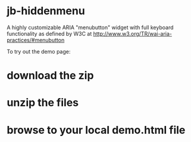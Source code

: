 # jb-hiddenmenu
A highly customizable ARIA "menubutton" widget with full keyboard functionality as defined by W3C at http://www.w3.org/TR/wai-aria-practices/#menubutton

To try out the demo page:
# download the zip
# unzip the files
# browse to your local demo.html file
